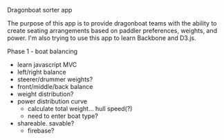 Dragonboat sorter app

The purpose of this app is to provide dragonboat teams with the ability to create seating arrangements based on paddler preferences, weights, and power.  I'm also trying to use this app to learn Backbone and D3.js.

Phase 1 - boat balancing

* learn javascript MVC
* left/right balance
* steerer/drummer weights?
* front/middle/back balance
*  weight distribution?
* power distribution curve 
  *  calculate total weight... hull speed(?)
  *  need to enter boat type?  
* shareable.  savable?
  * firebase?
